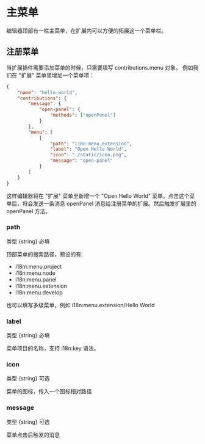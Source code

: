 # 主菜单

编辑器顶部有一栏主菜单，在扩展内可以方便的拓展这一个菜单栏。

## 注册菜单

当扩展插件需要添加菜单的时候，只需要填写 contributions.menu 对象。
例如我们在 "扩展" 菜单里增加一个菜单项：

```json
{
    "name": "hello-world",
    "contributions": {
        "message": {
            "open-panel": {
                "methods": ["openPanel"]
            }
        },
        "menu": [
            {
                "path": "i18n:menu.extension",
                "label": "Open Hello World",
                "icon": "./static/icon.png",
                "message": "open-panel"
            }
        ]
    }
}
```

这样编辑器将在 "扩展" 菜单里新增一个 "Open Hello World" 菜单。点击这个菜单后，将会发送一条消息 openPanel 消息给注册菜单的扩展。然后触发扩展里的 openPanel 方法。

### path

类型 {string} 必填

顶部菜单的搜索路径，预设的有:

- i18m:menu.project
- i18n:menu.node
- i18n:menu.panel
- i18n:menu.extension
- i18n:menu.develop

也可以填写多级菜单，例如 i18n:menu.extension/Hello World

### label

类型 {string} 必填

菜单项目的名称，支持 i18n:key 语法。

### icon

类型 {string} 可选

菜单的图标，传入一个图标相对路径

### message

类型 {string} 可选

菜单点击后触发的消息
